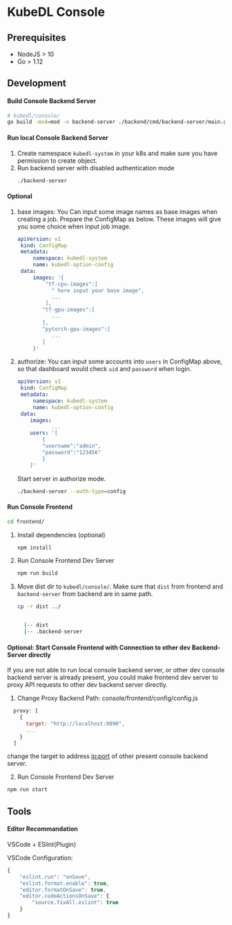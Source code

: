 # KubeDL Console

## Prerequisites

- NodeJS > 10
- Go > 1.12

## Development

#### Build Console Backend Server
```bash
# kubedl/console/
go build -mod=mod -o backend-server ./backend/cmd/backend-server/main.go
```

#### Run local Console Backend Server

1. Create namespace `kubedl-system` in your k8s and make sure you have permission to create object.
2. Run backend server with disabled authentication mode
    ```bash
    ./backend-server
    ```
#### Optional
1. base images: You Can input some image names as base images when creating a job.
   Prepare the ConfigMap as below. These images will give you some choice when input job image.
    ``` yaml
    apiVersion: v1
     kind: ConfigMap
     metadata:
         namespace: kubedl-system
         name: kubedl-option-config
     data:
         images: '{
             "tf-cpu-images":[
               " here input your base image",
               ...
             ],
            "tf-gpu-images":[
               ...
            ],
            "pytorch-gpu-images":[
               ...
            ]
         }'
    ```
2. authorize: You can input some accounts into `users` in ConfigMap above, so that dashboard would check `uid` and `password` when login.
    ``` yaml
    apiVersion: v1
     kind: ConfigMap
     metadata:
         namespace: kubedl-system
         name: kubedl-option-config
     data:
        images: 
               ...
        users: '[
            {
            "username":"admin",
            "password":"123456"
            }
        ]'
    ```
   Start server in authorize mode.
    ```bash
    ./backend-server --auth-type=config
    ```
#### Run Console Frontend

```bash
cd frontend/
```

1. Install dependencies (optional)
    ```bash
    npm install
    ```
2. Run Console Frontend Dev Server
    ```bash
    npm run build
    ```
3. Move dist dir to `kubedl/console/`. Make sure that `dist` from frontend and `backend-server` from backend are in same path.
    ```bash
    cp -r dist ../
   
   
      |-- dist
      |-- .backend-server
    ```
#### Optional: Start Console Frontend with Connection to other dev Backend-Server directly
If you are not able to run local console backend server, or other dev console backend server is already present, you could make frontend dev server to proxy API requests to other dev backend server directly.

1. Change Proxy Backend
Path: console/frontend/config/config.js
```javascript
  proxy: [
    {
      target: "http://localhost:9090",
      ...
    }
  ]

```
change the target to address <ip:port> of other present console backend server.


2. Run Console Frontend Dev Server
```bash
npm run start
```

## Tools

#### Editor Recommandation

VSCode + ESlint(Plugin)

VSCode Configuration:
```javascript
{
    "eslint.run": "onSave",
    "eslint.format.enable": true,
    "editor.formatOnSave": true,
    "editor.codeActionsOnSave": {
        "source.fixAll.eslint": true
    }
}
```